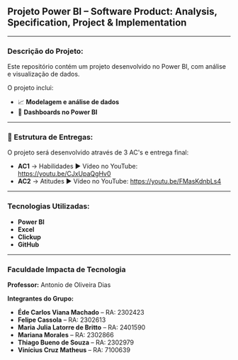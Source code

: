 ## Projeto Power BI – Software Product: Analysis, Specification, Project & Implementation  

---

### Descrição do Projeto:  
Este repositório contém um projeto desenvolvido no Power BI, com análise e visualização de dados.  

O projeto inclui:  
- 📈 **Modelagem e análise de dados**  
- 🎨 **Dashboards no Power BI**  



---

### 📝 Estrutura de Entregas:  
O projeto será desenvolvido através de 3 AC's e entrega final:  
- **AC1** → Habilidades  ▶️ Vídeo no YouTube: https://youtu.be/CJxUpaQgHv0
- **AC2** → Atitudes     ▶️ Vídeo no YouTube: https://youtu.be/FMasKdnbLs4

---

### Tecnologias Utilizadas:  
- **Power BI**  
- **Excel**
- **Clickup** 
- **GitHub**
---

### **Faculdade Impacta de Tecnologia**  

**Professor:** Antonio de Oliveira Dias  

**Integrantes do Grupo:**
- **Éde Carlos Viana Machado** – RA: 2302423  
- **Felipe Cassola** – RA: 2302613  
- **Maria Julia Latorre de Britto** – RA: 2401590  
- **Mariana Morales** – RA: 2302866  
- **Thiago Bueno de Souza** – RA: 2302979  
- **Vinícius Cruz Matheus** – RA: 7100639  
